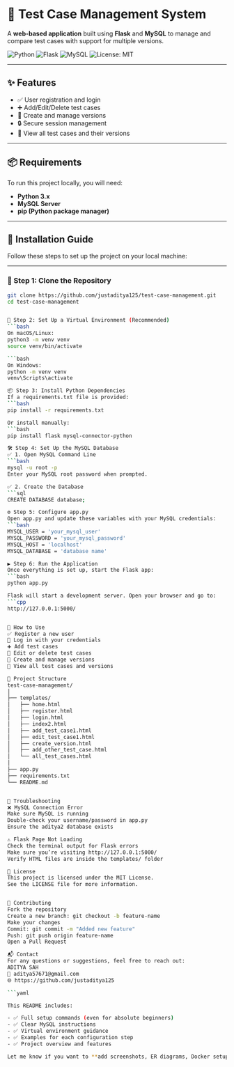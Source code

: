 # 🚀 Test Case Management System

A **web-based application** built using **Flask** and **MySQL** to manage and compare test cases with support for multiple versions.

![Python](https://img.shields.io/badge/Python-3.x-blue.svg)
![Flask](https://img.shields.io/badge/Flask-%23000.svg?style=flat&logo=flask&logoColor=white)
![MySQL](https://img.shields.io/badge/MySQL-005C84?style=flat&logo=mysql&logoColor=white)
![License: MIT](https://img.shields.io/badge/License-MIT-yellow.svg)

---

## ✨ Features

- ✅ User registration and login
- ➕ Add/Edit/Delete test cases
- 🧬 Create and manage versions
- 🔒 Secure session management
- 📄 View all test cases and their versions

---

## 📦 Requirements

To run this project locally, you will need:

- **Python 3.x**
- **MySQL Server**
- **pip (Python package manager)**

---

## 🔧 Installation Guide

Follow these steps to set up the project on your local machine:

---

### 📁 Step 1: Clone the Repository

```bash
git clone https://github.com/justaditya125/test-case-management.git
cd test-case-management


🐍 Step 2: Set Up a Virtual Environment (Recommended)
```bash
On macOS/Linux:
python3 -m venv venv
source venv/bin/activate

```bash
On Windows:
python -m venv venv
venv\Scripts\activate

📦 Step 3: Install Python Dependencies
If a requirements.txt file is provided:
```bash
pip install -r requirements.txt

Or install manually:
```bash
pip install flask mysql-connector-python

🛠️ Step 4: Set Up the MySQL Database
✅ 1. Open MySQL Command Line
```bash
mysql -u root -p
Enter your MySQL root password when prompted.

✅ 2. Create the Database
```sql
CREATE DATABASE database;

⚙️ Step 5: Configure app.py
Open app.py and update these variables with your MySQL credentials:
```bash
MYSQL_USER = 'your_mysql_user'
MYSQL_PASSWORD = 'your_mysql_password'
MYSQL_HOST = 'localhost'
MYSQL_DATABASE = 'database name'

▶️ Step 6: Run the Application
Once everything is set up, start the Flask app:
```bash
python app.py

Flask will start a development server. Open your browser and go to:
```cpp
http://127.0.0.1:5000/


🧪 How to Use
✅ Register a new user
🔐 Log in with your credentials
➕ Add test cases
📝 Edit or delete test cases
🧬 Create and manage versions
📄 View all test cases and versions

📁 Project Structure
test-case-management/
│
├── templates/
│   ├── home.html
│   ├── register.html
│   ├── login.html
│   ├── index2.html
│   ├── add_test_case1.html
│   ├── edit_test_case1.html
│   ├── create_version.html
│   ├── add_other_test_case.html
│   └── all_test_cases.html
│
├── app.py
├── requirements.txt
└── README.md


🧰 Troubleshooting
❌ MySQL Connection Error
Make sure MySQL is running
Double-check your username/password in app.py
Ensure the aditya2 database exists

⚠️ Flask Page Not Loading
Check the terminal output for Flask errors
Make sure you’re visiting http://127.0.0.1:5000/
Verify HTML files are inside the templates/ folder

📄 License
This project is licensed under the MIT License.
See the LICENSE file for more information.


🤝 Contributing
Fork the repository
Create a new branch: git checkout -b feature-name
Make your changes
Commit: git commit -m "Added new feature"
Push: git push origin feature-name
Open a Pull Request

📬 Contact
For any questions or suggestions, feel free to reach out:
ADITYA SAH
📧 aditya57671@gmail.com
🌐 https://github.com/justaditya125

```yaml

This README includes:

- ✅ Full setup commands (even for absolute beginners)
- ✅ Clear MySQL instructions
- ✅ Virtual environment guidance
- ✅ Examples for each configuration step
- ✅ Project overview and features

Let me know if you want to **add screenshots, ER diagrams, Docker setup, or deployment instructions** to make it even more complete.







